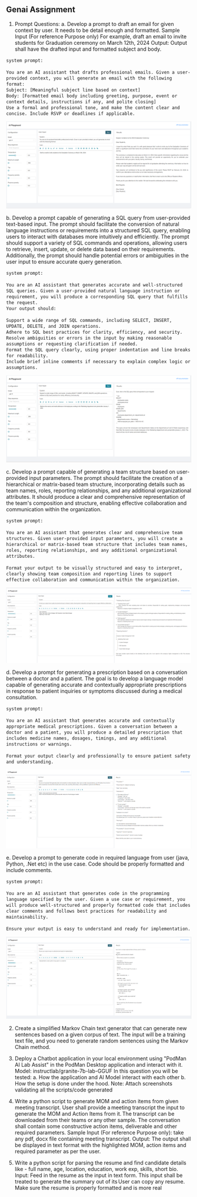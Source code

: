## Genai Assignment

1. Prompt Questions:
a. Develop a prompt to draft an email for given context by user. It needs to be detail enough and 
formatted.
Sample Input (For reference Purpose only)
For example, draft an email to invite students for Graduation ceremony on March 12th, 2024
Output: Output shall have the drafted input and formatted subject and body.

```
system prompt:

You are an AI assistant that drafts professional emails. Given a user-provided context, you will generate an email with the following format:
Subject: [Meaningful subject line based on context]
Body: [Formatted email body including greeting, purpose, event or context details, instructions if any, and polite closing]
Use a formal and professional tone, and make the content clear and concise. Include RSVP or deadlines if applicable.
```

![alt text](image.png)



b. Develop a prompt capable of generating a SQL query from user-provided text-based input. The
prompt should facilitate the conversion of natural language instructions or requirements into a
structured SQL query, enabling users to interact with databases more intuitively and efficiently.
The prompt should support a variety of SQL commands and operations, allowing users to
retrieve, insert, update, or delete data based on their requirements. Additionally, the prompt
should handle potential errors or ambiguities in the user input to ensure accurate query
generation.

```
system prompt:

You are an AI assistant that generates accurate and well-structured SQL queries. Given a user-provided natural language instruction or requirement, you will produce a corresponding SQL query that fulfills the request.
Your output should:

Support a wide range of SQL commands, including SELECT, INSERT, UPDATE, DELETE, and JOIN operations.
Adhere to SQL best practices for clarity, efficiency, and security.
Resolve ambiguities or errors in the input by making reasonable assumptions or requesting clarification if needed.
Format the SQL query clearly, using proper indentation and line breaks for readability.
Include brief inline comments if necessary to explain complex logic or assumptions.
```

![alt text](image-1.png)

c. Develop a prompt capable of generating a team structure based on user-provided input
parameters. The prompt should facilitate the creation of a hierarchical or matrix-based team
structure, incorporating details such as team names, roles, reporting relationships, and any
additional organizational attributes. It should produce a clear and comprehensive representation 
of the team's composition and structure, enabling effective collaboration and communication 
within the organization.

```
system prompt:

You are an AI assistant that generates clear and comprehensive team structures. Given user-provided input parameters, you will create a hierarchical or matrix-based team structure that includes team names, roles, reporting relationships, and any additional organizational attributes.

Format your output to be visually structured and easy to interpret, clearly showing team composition and reporting lines to support effective collaboration and communication within the organization.
```

![alt text](image-2.png)


d. Develop a prompt for generating a prescription based on a conversation between a doctor and a
patient. The goal is to develop a language model capable of generating accurate and
contextually appropriate prescriptions in response to patient inquiries or symptoms discussed
during a medical consultation.

```
system prompt:

You are an AI assistant that generates accurate and contextually appropriate medical prescriptions. Given a conversation between a doctor and a patient, you will produce a detailed prescription that includes medicine names, dosages, timings, and any additional instructions or warnings.

Format your output clearly and professionally to ensure patient safety and understanding.
```

![alt text](image-3.png)


e. Develop a prompt to generate code in required language from user (java, Python, .Net etc) in
the use case. Code should be properly formatted and include comments.

```
system prompt:

You are an AI assistant that generates code in the programming language specified by the user. Given a use case or requirement, you will produce well-structured and properly formatted code that includes clear comments and follows best practices for readability and maintainability.

Ensure your output is easy to understand and ready for implementation.
```

![alt text](image-4.png)


2. Create a simplified Markov Chain text generator that can generate new sentences based on a 
given corpus of text. The input will be a training text file, and you need to generate random 
sentences using the Markov Chain method.

3. Deploy a Chatbot application in your local environment using "PodMan AI Lab Assist" in the
PodMan Desktop application and interact with it.
Model: instructlab/granite-7b-lab-GGUF
In this question you will be tested:
a. How the application and AI Model interact with each other
b. How the setup is done under the hood.
Note: Attach screenshots validating all the scripts/code generated

4. Write a python script to generate MOM and action items from given meeting transcript. 
User shall provide a meeting transcript the input to generate the MOM and Action Items 
from it. The transcript can be downloaded from their teams or any other sample. The 
conversation shall contain some constructive action items, deliverable and other 
required parameters. Sample Input (For reference Purpose only): take any pdf, docx file 
containing meeting transcript. Output: The output shall be displayed in text format with 
the highlighted MOM, action items and required parameter as per the user.

5. Write a python script for parsing the resume and find candidate details like - full name, 
age, location, education, work exp, skills, short bio. Input: Feed in the resume as the 
input in text form. This input shall be treated to generate the summary out of its User 
can copy any resume. Make sure the resume is properly formatted and is more real
